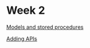 # Week 2

[Models and stored procedures](Week%202%206e16bc1f96b24120923787d9423a3525/Models%20and%20stored%20procedures%20c93258793a1a4f399e04aaedbb6e1963.md)

[Adding APIs](Week%202%206e16bc1f96b24120923787d9423a3525/Adding%20APIs%203d022f17045b42319581aaaeea71e876.md)